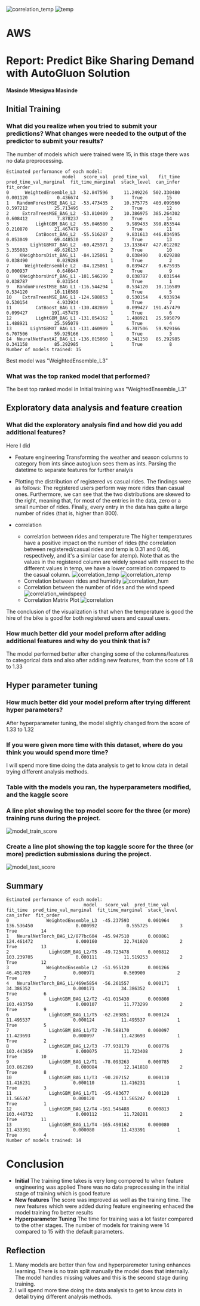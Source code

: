 
![correlation_temp](img/sagemaker.jpeg) ![temp](img/autogluon.png)

[pypi-image]: https://badge.fury.io/py/chemicalx.svg
[pypi-url]: https://pypi.python.org/pypi/chemicalx
[size-image]: https://img.shields.io/github/repo-size/AstraZeneca/chemicalx.svg
[size-url]: https://github.com/AstraZeneca/chemicalx/archive/main.zip
[build-image]: https://github.com/AstraZeneca/chemicalx/workflows/CI/badge.svg
[build-url]: https://github.com/AstraZeneca/chemicalx/actions?query=workflow%3ACI
[docs-image]: https://readthedocs.org/projects/chemicalx/badge/?version=latest
[docs-url]: https://chemicalx.readthedocs.io/en/latest/?badge=latest
[coverage-image]: https://codecov.io/gh/AstraZeneca/chemicalx/branch/main/graph/badge.svg
[coverage-url]: https://codecov.io/github/AstraZeneca/chemicalx?branch=main

# AWS

# Report: Predict Bike Sharing Demand with AutoGluon Solution
#### Masinde Mtesigwa Masinde

## Initial Training
### What did you realize when you tried to submit your predictions? What changes were needed to the output of the predictor to submit your results?
The number of models which were trained were 15, in this stage there was no data preprocessing.

```
Estimated performance of each model:
                     model   score_val  pred_time_val    fit_time  pred_time_val_marginal  fit_time_marginal  stack_level  can_infer  fit_order
0      WeightedEnsemble_L3  -52.847596      11.249226  502.330480                0.001120           0.436674            3       True         15
1   RandomForestMSE_BAG_L2  -53.473435      10.375775  403.099560                0.597212          25.713495            2       True         12
2     ExtraTreesMSE_BAG_L2  -53.810409      10.386975  385.264302                0.608412           7.878237            2       True         14
3          LightGBM_BAG_L2  -55.046580       9.989433  398.853544                0.210870          21.467479            2       True         11
4          CatBoost_BAG_L2  -55.516287       9.831613  446.834595                0.053049          69.448530            2       True         13
5        LightGBMXT_BAG_L2  -60.425971      13.133647  427.012202                3.355083          49.626137            2       True         10
6    KNeighborsDist_BAG_L1  -84.125061       0.038490    0.029288                0.038490           0.029288            1       True          2
7      WeightedEnsemble_L2  -84.125061       0.039427    0.675935                0.000937           0.646647            2       True          9
8    KNeighborsUnif_BAG_L1 -101.546199       0.038787    0.031544                0.038787           0.031544            1       True          1
9   RandomForestMSE_BAG_L1 -116.544294       0.534120   10.116589                0.534120          10.116589            1       True          5
10    ExtraTreesMSE_BAG_L1 -124.588053       0.530154    4.933934                0.530154           4.933934            1       True          7
11         CatBoost_BAG_L1 -130.482869       0.099427  191.457479                0.099427         191.457479            1       True          6
12         LightGBM_BAG_L1 -131.054162       1.488921   25.595079                1.488921          25.595079            1       True          4
13       LightGBMXT_BAG_L1 -131.460909       6.707506   59.929166                6.707506          59.929166            1       True          3
14  NeuralNetFastAI_BAG_L1 -136.015060       0.341158   85.292985                0.341158          85.292985            1       True          8
Number of models trained: 15

```
Best model was "WeightedEnsemble_L3"

### What was the top ranked model that performed?
The best top ranked model in Initial training was "WeightedEnsemble_L3"

## Exploratory data analysis and feature creation
### What did the exploratory analysis find and how did you add additional features?
Here I did 

* Feature engineering
Transforming the weather and season columns to category from ints since autogluon sees them as ints.
Parsing the datetime to separate features for further analyis

* Plotting the distribution of registered vs casual rides.
The findings were as follows:
The registered users perform way more rides than casual ones. Furthermore, we can see that the two distributions are skewed to the right, meaning that, 
for most of the entries in the data, zero or a small number of rides. Finally, every entry in the data has quite a large number of rides (that is, higher than 800).
 * correlation 
     *  correlation between rides and temperature
     The higher temperatures have a positive impact on the number of rides (the correlation between registered/casual rides and temp is 0.31 and 0.46, respectively, and it's a  similar case for atemp). Note that as the values in the registered column are widely spread with respect to the different values in temp, we have a lower correlation compared to the casual column.
     ![correlation_temp](img/correlation_temp.png)
     ![correlation_atemp](img/correlation_atemp.png)
     * Correlation between rides and humidity 
     ![correlation_hum](img/correlations_hum.png)
     * Correlation between the number of rides and the wind speed
     ![correlation_windspeed](img/correlations.png)
     * Correlation Matrix Plot ![correlation](img/correlations.png)

The conclusion of the visualization is that when the temperature is good the hire of the bike is good for both registered users and casual users.

### How much better did your model preform after adding additional features and why do you think that is?
The model performed better after changing some of the columns/features to categorical data and also after adding new features, from the score of 1.8 to 1.33

## Hyper parameter tuning
### How much better did your model preform after trying different hyper parameters?
After hyperparameter tuning, the model slightly changed from the score of 1.33 to 1.32

### If you were given more time with this dataset, where do you think you would spend more time?
I will spend more time doing the data analysis to get to know data in detail trying different analysis methods.

### Table with the models you ran, the hyperparameters modified, and the kaggle score


### A line plot showing the top model score for the three (or more) training runs during the project.

![model_train_score](img/model_train_score.png)

### Create a line plot showing the top kaggle score for the three (or more) prediction submissions during the project.


![model_test_score](img/model_test_score.png)

## Summary
```
Estimated performance of each model:
                             model   score_val  pred_time_val    fit_time  pred_time_val_marginal  fit_time_marginal  stack_level  can_infer  fit_order
0              WeightedEnsemble_L3  -45.237593       0.001964  136.536450                0.000992           0.555725            3       True         14
1   NeuralNetTorch_BAG_L2/877bc604  -45.947510       0.000861  124.461472                0.000160          32.741020            2       True         13
2               LightGBM_BAG_L2/T5  -49.723478       0.000812  103.239705                0.000111          11.519253            2       True         12
3              WeightedEnsemble_L2  -51.955120       0.001266   46.451789                0.000971           0.569900            2       True          7
4   NeuralNetTorch_BAG_L1/469e5854  -56.261557       0.000171   34.386352                0.000171          34.386352            1       True          6
5               LightGBM_BAG_L2/T2  -61.015430       0.000808  103.493750                0.000107          11.773299            2       True          9
6               LightGBM_BAG_L1/T5  -62.269851       0.000124   11.495537                0.000124          11.495537            1       True          5
7               LightGBM_BAG_L1/T2  -70.588170       0.000097   11.423693                0.000097          11.423693            1       True          2
8               LightGBM_BAG_L2/T3  -77.938179       0.000776  103.443859                0.000075          11.723408            2       True         10
9               LightGBM_BAG_L2/T1  -78.093263       0.000785  103.862269                0.000084          12.141818            2       True          8
10              LightGBM_BAG_L1/T3  -90.207152       0.000110   11.416231                0.000110          11.416231            1       True          3
11              LightGBM_BAG_L1/T1  -95.483677       0.000120   11.565247                0.000120          11.565247            1       True          1
12              LightGBM_BAG_L2/T4 -161.546488       0.000813  103.448732                0.000112          11.728281            2       True         11
13              LightGBM_BAG_L1/T4 -165.490162       0.000080   11.433391                0.000080          11.433391            1       True          4
Number of models trained: 14

```
# Conclusion

* **Initial**
The training time takes is very long compered to when feature engineering was applied
There was no data preprocessing in the initial stage of training which is good feature
 * **New features**
The score was improved as well as the training time. The new features which were added during feature engineering enhaced the model training fro better  results
* **Hyperparameter Tuning**
The time for training was a lot faster compared to the other stages. The number of models for training were 14 compared to 15 with the default parameters.

## Reflection

1. Many models are better than few and hyperparemeter tuning enhances learning.
   There is no train split manually the model does that internally.
   The model handles missing values and this is the second stage during training.
2. I will spend more time doing the data analysis to get to know data in detail trying different analysis methods.



